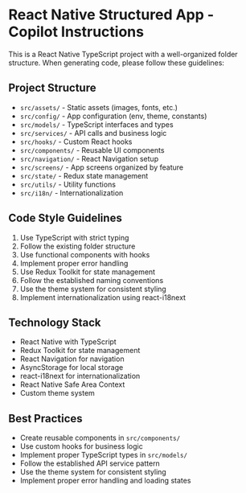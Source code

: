 <!-- Use this file to provide workspace-specific custom instructions to Copilot. For more details, visit https://code.visualstudio.com/docs/copilot/copilot-customization#_use-a-githubcopilotinstructionsmd-file -->

# React Native Structured App - Copilot Instructions

This is a React Native TypeScript project with a well-organized folder structure. When generating code, please follow these guidelines:

## Project Structure

- `src/assets/` - Static assets (images, fonts, etc.)
- `src/config/` - App configuration (env, theme, constants)
- `src/models/` - TypeScript interfaces and types
- `src/services/` - API calls and business logic
- `src/hooks/` - Custom React hooks
- `src/components/` - Reusable UI components
- `src/navigation/` - React Navigation setup
- `src/screens/` - App screens organized by feature
- `src/state/` - Redux state management
- `src/utils/` - Utility functions
- `src/i18n/` - Internationalization

## Code Style Guidelines

1. Use TypeScript with strict typing
2. Follow the existing folder structure
3. Use functional components with hooks
4. Implement proper error handling
5. Use Redux Toolkit for state management
6. Follow the established naming conventions
7. Use the theme system for consistent styling
8. Implement internationalization using react-i18next

## Technology Stack

- React Native with TypeScript
- Redux Toolkit for state management
- React Navigation for navigation
- AsyncStorage for local storage
- react-i18next for internationalization
- React Native Safe Area Context
- Custom theme system

## Best Practices

- Create reusable components in `src/components/`
- Use custom hooks for business logic
- Implement proper TypeScript types in `src/models/`
- Follow the established API service pattern
- Use the theme system for consistent styling
- Implement proper error handling and loading states
